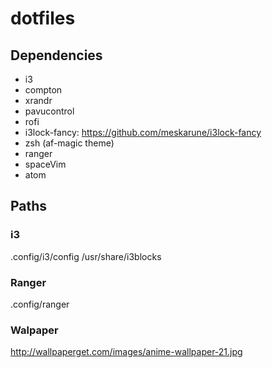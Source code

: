 # dotfiles

## Dependencies
- i3
 - compton
 - xrandr
 - pavucontrol
 - rofi
 - i3lock-fancy: https://github.com/meskarune/i3lock-fancy
- zsh (af-magic theme)
- ranger
- spaceVim
- atom

## Paths
### i3
.config/i3/config
/usr/share/i3blocks

### Ranger
.config/ranger

### Walpaper
http://wallpaperget.com/images/anime-wallpaper-21.jpg
